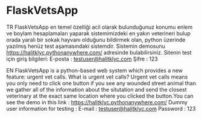 # FlaskVetsApp
TR
FlaskVetsApp en temel özelliği acil olarak bulunduğunuz konumu enlem ve boylam hesaplamaları yaparak sistemimizdeki en yakın veterineri bulup orada yaralı bir sokak hayvanı olduğunu bildirmek olan, python üzerinde yazılmış henüz test aşamasındaki sistemdir. Sistemin demosunu https://halitklyc.pythonanywhere.com/ adresinde bulabilirsiniz.
Sitenin test için giriş bilgileri:
E-posta : testuser@halitklyc.com
Şifre :  123

EN 
FlaskVetsApp is a python-based web system which provides a new feature: urgent vet calls. What is urgent vet calls? Urgent vet calls means you only need to click one button if you see any wounded street animal than we gather all of the information about the situtation and send the closest veterinary at the exact same location where you clicked the button.You can see the demo in this link : https://halitklyc.pythonanywhere.com/ 
Dummy user information for testing :
E-mail : testuser@halitklyc.com
Password :  123
